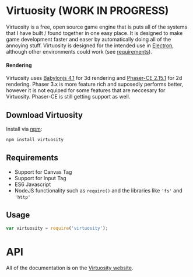 # Virtuosity (WORK IN PROGRESS)

Virtuosity is a free, open source game engine that is puts all of the systems that I have built / found together in one easy place. It is designed to make game development faster and easer by automatically doing all of the annoying stuff. Virtuosity is designed for the intended use in [Electron](https://www.electronjs.org/), although other environments could work (see [requirements](#requirements)). 

#### Rendering
Virtuosity uses [Babylonjs 4.1](https://www.npmjs.com/package/babylonjs) for 3d rendering and [Phaser-CE 2.15.1](https://www.npmjs.com/package/phaser-ce) for 2d rendering. Phaser 3.x is more feature rich and suposedly performs better, however it is not equiped for some features that are neccesary for Virtuosity. Phaser-CE is still getting support as well.

## Download Virtuosity

Install via [npm](https://www.npmjs.com):

```bash
npm install virtuosity
```

<a name="requirements"></a>

## Requirements

- Support for Canvas Tag
- Support for Input Tag
- ES6 Javascript
- NodeJS functionality such as ```require()``` and the libraries like ```'fs'``` and ```'http'```

<a name = "Usage"></a>

## Usage

```js
var virtuosity = require('virtuosity');
```




<a name="API"></a>
# API
All of the documentation is on the [Virtuosity website](https://12thanjo.github.io/virtuosity/documentation/virtuosity.html).